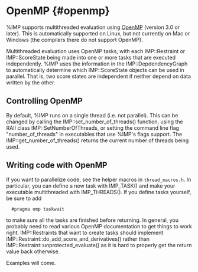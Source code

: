 OpenMP {#openmp}
======

%IMP supports multithreaded evaluation using [OpenMP](https://www.openmp.org/)
(version 3.0 or later). This is automatically supported on Linux, but not
currently on Mac or Windows (the compilers there do not support OpenMP).

Multithreaded evaluation uses OpenMP tasks, with each IMP::Restraint or IMP::ScoreState being made into one or more tasks that are executed independently. %IMP uses the information in the IMP::DepdendencyGraph to automatically determine which IMP::ScoreState objects can be used in parallel. That is, two score states are independent if neither depend on data written by the other.

## Controlling OpenMP

By default, %IMP runs on a single thread (i.e. not parallel). This can be
changed by calling the IMP::set_number_of_threads() function, using
the RAII class IMP::SetNumberOfThreads, or setting the command line flag
"number_of_threads" in executables that use %IMP's flags support.
The IMP::get_number_of_threads() returns the current number of threads
being used.

## Writing code with OpenMP

If you want to parallelize code, see the helper macros in `thread_macros.h`. In particular, you can define a new task with IMP_TASK() and make your executable multithreaded with IMP_THREADS(). If you define tasks yourself, be sure to add

      #pragma omp taskwait

to make sure all the tasks are finished before returning. In general, you probably need to read various OpenMP documentation to get things to work right. IMP::Restraints that want to create tasks should implement IMP::Restraint::do_add_score_and_derivatives() rather than IMP::Restraint::unprotected_evaluate() as it is hard to properly get the return value back otherwise.

Examples will come.
